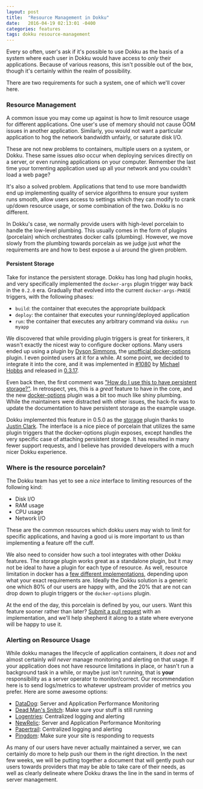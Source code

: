 ```yaml
---
layout: post
title:  "Resource Management in Dokku"
date:   2016-04-19 02:13:01 -0400
categories: features
tags: dokku resource-management
---
```


Every so often, user's ask if it's possible to use Dokku as the basis of a system where each user in Dokku would have access to *only* their applications. Because of various reasons, this isn't possible out of the box, though it's certainly within the realm of possibility.

There are two requirements for such a system, one of which we'll cover here.

### Resource Management

A common issue you may come up against is how to limit resource usage for different applications. One user's use of memory should not cause OOM issues in another application. Similarly, you would not want a particular application to hog the network bandwidth unfairly, or saturate disk I/O.

These are not new problems to containers, multiple users on a system, or Dokku. These same issues _also_ occur when deploying services directly on a server, or even running applications on your computer. Remember the last time your torrenting application used up all your network and you couldn't load a web page?

It's also a solved problem. Applications that tend to use more bandwidth end up implementing quality of service algorithms to ensure your system runs smooth, allow users access to settings which they can modify to crank up/down resource usage, or some combination of the two. Dokku is no different.

In Dokku's case, we normally provide users with high-level porcelain to handle the low-level plumbing. This usually comes in the form of plugins (porcelain) which orchestrates docker calls (plumbing). However, we move slowly from the plumbing towards porcelain as we judge just _what_ the requirements are and how to best expose a ui around the given problem.

#### Persistent Storage

Take for instance the persistent storage. Dokku has long had plugin hooks, and very specifically implemented the `docker-args` plugin trigger way back in the `0.2.0` era. Gradually that evolved into the current `docker-args-PHASE` triggers, with the following phases:

- `build`: the container that executes the appropriate buildpack
- `deploy`: the container that executes your running/deployed application
- `run`: the container that executes any arbitrary command via `dokku run myapp`

We discovered that while providing plugin triggers is great for tinkerers, it wasn't exactly the nicest way to configure docker options. Many users ended up using a plugin by [Dyson Simmons](https://github.com/dyson), the [unofficial docker-options](https://github.com/dyson/dokku-docker-options) plugin. I even pointed users at it for a while. At some point, we decided to integrate it into the core, and it was implemented in [#1080](https://github.com/dokku/dokku/pull/1080) by [Michael Hobbs](https://github.com/michaelshobbs) and released in [0.3.17](https://github.com/dokku/dokku/blob/master/HISTORY.md#0317).

Even back then, the first comment was ["How do I use this to have persistent storage?"](https://github.com/dokku/dokku/commit/df8f4fb8824550518b07c87ac56aba568bd81295#commitcomment-10907582). In retrospect, yes, this is a *great* feature to have in the core, and the new [docker-options](http://dokku.viewdocs.io/dokku/docker-options/) plugin was a bit too much like shiny plumbing. While the maintainers were distracted with other issues, the hack-fix was to update the documentation to have persistent storage as the example usage.

Dokku implemented this feature in 0.5.0 as the [storage](http://dokku.viewdocs.io/dokku/dokku-storage/) plugin thanks to [Justin Clark](https://github.com/u2mejc/). The interface is a nice piece of porcelain that utilizes the same plugin triggers that the docker-options plugin exposes, except handles the very specific case of attaching persistent storage. It has resulted in many fewer support requests, and I believe has provided developers with a much nicer Dokku experience.

### Where is the resource porcelain?

The Dokku team has yet to see a *nice* interface to limiting resources of the following kind:

- Disk I/O
- RAM usage
- CPU usage
- Network I/O

These are the common resources which dokku users may wish to limit for specific applications, and having a good ui is more important to us than implementing a feature off the cuff.

We also need to consider how such a tool integrates with other Dokku features. The storage plugin works great as a standalone plugin, but it may not be ideal to have a plugin for each type of resource. As well, resource limitation in docker has a [few different implementations](https://gist.github.com/afolarin/15d12a476e40c173bf5f), depending upon what your exact requirements are. Ideally the Dokku solution is a generic one which 80% of our users are happy with, and the 20% that are not can drop down to plugin triggers or the `docker-options` plugin.

At the end of the day, this porcelain is defined by you, our users. Want this feature sooner rather than later? [Submit a pull request](https://github.com/dokku/dokku/pulls) with an implementation, and we'll help shepherd it along to a state where everyone will be happy to use it.

### Alerting on Resource Usage

While dokku manages the lifecycle of application containers, it *does not* and almost certainly *will never* manage monitoring and alerting on that usage. If your application does not have resource limitations in place, or hasn't run a background task in a while, or maybe just isn't running, that is **your** responsibility as a server operator to monitor/correct. Our recommendation here is to send logs/metrics to whatever upstream provider of metrics you prefer. Here are some awesome options:

- [DataDog](https://www.datadoghq.com/): Server and Application Performance Monitoring
- [Dead Man's Snitch](https://deadmanssnitch.com/): Make sure your stuff is still running
- [Logentries](https://logentries.com/): Centralized logging and alerting
- [NewRelic](https://newrelic.com/): Server and Application Performance Monitoring
- [Papertrail](https://papertrailapp.com/): Centralized logging and alerting
- [Pingdom](https://www.pingdom.com/): Make sure your site is responding to requests

As many of our users have never actually maintained a server, we can certainly do more to help push our them in the right direction. In the next few weeks, we will be putting together a document that will gently push our users towards providers that may be able to take care of their needs, as well as clearly delineate where Dokku draws the line in the sand in terms of server management.
